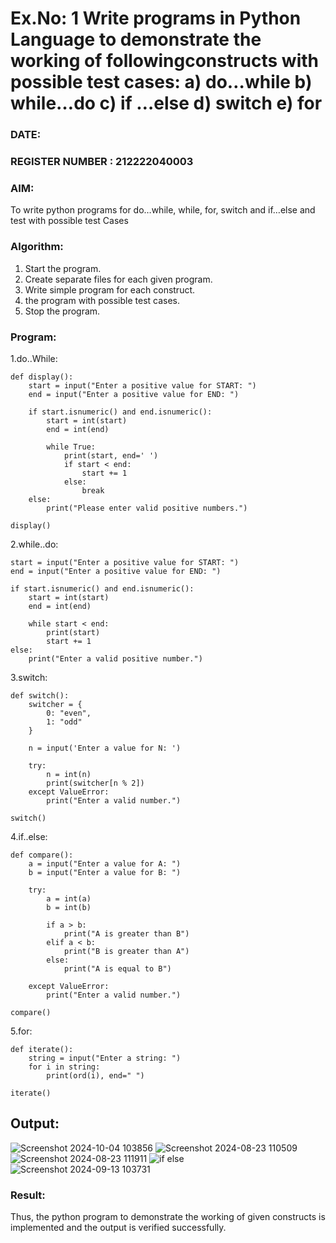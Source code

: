 # Ex.No: 1 Write programs in Python Language to demonstrate the working of followingconstructs with possible test cases: a) do…while b) while…do c) if …else d) switch e) for 

### DATE:                                                                            
### REGISTER NUMBER : 212222040003

### AIM:  
To write python programs for do…while, while, for, switch and if…else and test with possible test 
Cases 

### Algorithm:
1. Start the program.
2. Create separate files for each given program.
3. Write simple program for each construct.
4.  the program with possible test cases.
5. Stop the program.
### Program:
1.do..While:
```
def display():
    start = input("Enter a positive value for START: ")
    end = input("Enter a positive value for END: ")
    
    if start.isnumeric() and end.isnumeric():
        start = int(start)
        end = int(end)
        
        while True:
            print(start, end=' ')
            if start < end:
                start += 1
            else:
                break
    else:
        print("Please enter valid positive numbers.")

display()
```
2.while..do:
```
start = input("Enter a positive value for START: ")
end = input("Enter a positive value for END: ")

if start.isnumeric() and end.isnumeric():
    start = int(start)
    end = int(end)
    
    while start < end:
        print(start)
        start += 1
else:
    print("Enter a valid positive number.")
```
3.switch:
```
def switch():
    switcher = {
        0: "even",
        1: "odd"
    }
    
    n = input('Enter a value for N: ')
    
    try:
        n = int(n)
        print(switcher[n % 2])
    except ValueError:
        print("Enter a valid number.")

switch()
```
4.if..else:
```
def compare():
    a = input("Enter a value for A: ")
    b = input("Enter a value for B: ")
    
    try:
        a = int(a)
        b = int(b)
        
        if a > b:
            print("A is greater than B")
        elif a < b:
            print("B is greater than A")
        else:
            print("A is equal to B")
    
    except ValueError:
        print("Enter a valid number.")
        
compare()
```
5.for:
```
def iterate():
    string = input("Enter a string: ")
    for i in string:
        print(ord(i), end=" ")

iterate()
```

## Output:
![Screenshot 2024-10-04 103856](https://github.com/user-attachments/assets/51f0569f-5192-4576-ac75-53aada0f8172)
![Screenshot 2024-08-23 110509](https://github.com/user-attachments/assets/afbe97be-2f79-4e26-9ca8-41e4d2bf0412)
![Screenshot 2024-08-23 111911](https://github.com/user-attachments/assets/388a5ef5-4e65-469d-a37d-838d7843004f)
![if else](https://github.com/user-attachments/assets/270b2466-9cb1-48cc-b230-4fb8a40effd9)
![Screenshot 2024-09-13 103731](https://github.com/user-attachments/assets/2dee3885-ff2a-4aa2-827f-8c34242ab4ec)


### Result:
Thus, the python program to demonstrate the working of given constructs is implemented and the output is verified successfully.



